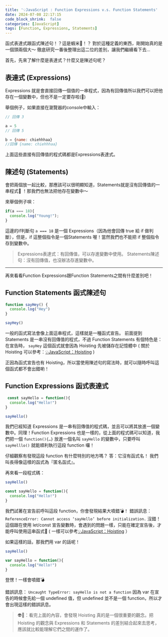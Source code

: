 ```yaml
---
title: '💡JavaScript : Function Expressions v.s. Function Statements'
date: 2024-07-08 22:17:15
code_block_shrink:  false
categories: [JavaScript]
tags: [Function, Expressions, Statements]
---
```


函式表達式跟函式陳述句！？這是蝦米🍤！？
對於這種定義的東西，剛開始真的是一個頭兩個大～
徹底研究一番後整理出這二位的差別，讓我們繼續看下去…

 <!-- more -->

首先，先來了解什麼是表達式？什麼又是陳述句呢？

## 表達式 (Expressions)

Expressions 就是會直接回傳一個值的一串程式，因為有回傳值所以我們可以把他存在一個變數中，但也不是一定要存啦(🤣)

舉個例子，如果直接在瀏覽器的console中輸入：

```javascript
// 回傳 3

a = 5
// 回傳 5

b = {name: chiehhhaa}
//回傳 {name: chiehhhaa}
```

上面這些直接有回傳值的程式碼都是Expressions表達式。

## 陳述句 (Statements)

會把兩個放一起比較，那應該可以很明顯知道，Statements就是沒有回傳值的一串程式🍢 ！那我們也無法把他存在變數中～

來舉個例子唄：

```javascript
if(a === 18){
  console.log("Young!");
}
```

這邊的if判斷句 `a === 18` 是一個 Expressions（因為他會回傳 true 給 if 做判斷），但是，if 這整個指令是一個Statements 喔！當然我們也不能把 if 整個指令存到變數中。

> Expressions表達式：有回傳值，可以存進變數中使用。
Statements陳述句：沒有回傳值，也沒辦法存進變數中。

---

再來看看Function Expressions跟Function Statements之間有什麼差別吧！

## Function Statements 函式陳述句

```javascript
function sayHey() {
  console.log("Hey")
}

sayHey()
```

一般的函式寫法會像上面這串程式，這樣就是一種函式宣告。
前面提到 Statements 是一串沒有回傳值的程式，不過 Function Statements 有個特色是：在宣告時， `sayHey` 這個函式就會因為 Hoisting 先被儲存在記憶體中 ( 關於 Hoisting 可以參考：[💡JavaScript：Hoisting](https://chiehhhaa.github.io/2024/07/08/JavaScript-Hoisting/) )

正因為函式宣告也有 Hoisting，所以當使用陳述句的寫法時，就可以隨時呼叫這個函式都不會出錯喲！

## Function Expressions 函式表達式

```javascript
 const sayHello = function(){
  console.log("Hello!")
}

sayHello()
```

我們已經知道 Expressions 是一串有回傳值的程式碼，並且可以將其放進一個變數中。同理！Function Expressions 也是一樣的，從上面的程式碼可以知道，我們把一個 `function(){…}` 放進一個名叫 `sayHello` 的變數中，只要呼叫 `sayHelllo()`  就能順利執行這段 function 囉！

仔細觀察有發現這段 function 有什麼特別的地方嗎？
答：它沒有函式名！
我們叫長得像這樣的函式為『匿名函式』。

再來看一段程式碼：

```javascript
sayHello()

const sayHello = function(){
  console.log("Hello!")
}
```

我們試著在宣告前呼叫這段 function，你會發現結果大噴錯💣！
錯誤訊息：
`ReferenceError: Cannot access ‘sayHello’ before initialization.`
沒錯！這個跟在使用 let/const 宣告變數時，會遇到的問題一樣，只能在確定宣告後，才能呼叫使用這串函式📢 ( 一樣可以參考[💡JavaScript：Hoisting](https://chiehhhaa.github.io/2024/07/08/JavaScript-Hoisting/) ）

如果這樣的話，那我們用 var 的話呢！

```javascript
sayHello()

var sayHello = function(){
  console.log("Hello!")
}
```

登愣！一樣會噴錯💣

錯誤訊息：
`Uncaught TypeError: sayHello is not a function`
因為 var 在宣告的時候會先給一個 undefined 值，但 undefined 並不是一個 function，所以才會出現這樣的錯誤訊息。



>👽💬：看完上面的內容，會發現 Hoisting 真的是一個很重要的觀念。把 Hoisting 的觀念與 Expressions 和 Statements 的差別結合起來去思考，應該就比較能理解它們之間的運作了。
